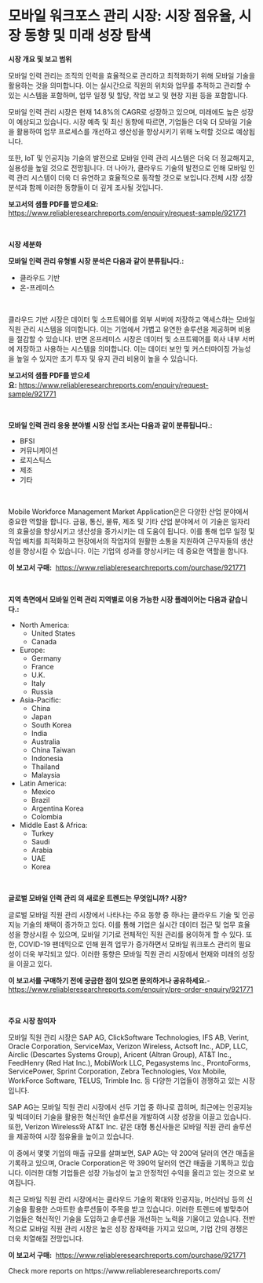 <p><h1>모바일 워크포스 관리 시장: 시장 점유율, 시장 동향 및 미래 성장 탐색</h1></p><p><strong>시장 개요 및 보고 범위</strong></p>
<p><p>모바일 인력 관리는 조직의 인력을 효율적으로 관리하고 최적화하기 위해 모바일 기술을 활용하는 것을 의미합니다. 이는 실시간으로 직원의 위치와 업무를 추적하고 관리할 수 있는 시스템을 포함하며, 업무 일정 및 할당, 작업 보고 및 현장 지원 등을 포함합니다.</p><p>모바일 인력 관리 시장은 현재 14.8%의 CAGR로 성장하고 있으며, 미래에도 높은 성장이 예상되고 있습니다. 시장 예측 및 최신 동향에 따르면, 기업들은 더욱 더 모바일 기술을 활용하여 업무 프로세스를 개선하고 생산성을 향상시키기 위해 노력할 것으로 예상됩니다.</p><p>또한, IoT 및 인공지능 기술의 발전으로 모바일 인력 관리 시스템은 더욱 더 정교해지고, 실용성을 높일 것으로 전망됩니다. 더 나아가, 클라우드 기술의 발전으로 인해 모바일 인력 관리 시스템이 더욱 더 유연하고 효율적으로 동작할 것으로 보입니다.전체 시장 성장 분석과 함께 이러한 동향들이 더 깊게 조사될 것입니다.</p></p>
<p><strong>보고서의 샘플 PDF를 받으세요:</strong> <a href="https://www.reliableresearchreports.com/enquiry/request-sample/921771">https://www.reliableresearchreports.com/enquiry/request-sample/921771</a></p>
<p>&nbsp;</p>
<p><strong>시장 세분화</strong></p>
<p><strong>모바일 인력 관리 유형별 시장 분석은 다음과 같이 분류됩니다.:</strong></p>
<p><ul><li>클라우드 기반</li><li>온-프레미스</li></ul></p>
<p>&nbsp;</p>
<p><p>클라우드 기반 시장은 데이터 및 소프트웨어를 외부 서버에 저장하고 액세스하는 모바일 직원 관리 시스템을 의미합니다. 이는 기업에서 가볍고 유연한 솔루션을 제공하며 비용을 절감할 수 있습니다. 반면 온프레미스 시장은 데이터 및 소프트웨어를 회사 내부 서버에 저장하고 사용하는 시스템을 의미합니다. 이는 데이터 보안 및 커스터마이징 가능성을 높일 수 있지만 초기 투자 및 유지 관리 비용이 높을 수 있습니다.</p></p>
<p><strong>보고서의 샘플 PDF를 받으세요:</strong>&nbsp;<a href="https://www.reliableresearchreports.com/enquiry/request-sample/921771">https://www.reliableresearchreports.com/enquiry/request-sample/921771</a></p>
<p>&nbsp;</p>
<p><strong> 모바일 인력 관리 응용 분야별 시장 산업 조사는 다음과 같이 분류됩니다.:</strong></p>
<p><ul><li>BFSI</li><li>커뮤니케이션</li><li>로지스틱스</li><li>제조</li><li>기타</li></ul></p>
<p>&nbsp;</p>
<p><p>Mobile Workforce Management Market Application은은 다양한 산업 분야에서 중요한 역할을 합니다. 금융, 통신, 물류, 제조 및 기타 산업 분야에서 이 기술은 일자리의 효율성을 향상시키고 생산성을 증가시키는 데 도움이 됩니다. 이를 통해 업무 일정 및 작업 배치를 최적화하고 현장에서의 작업자의 원활한 소통을 지원하여 근무자들의 생산성을 향상시킬 수 있습니다. 이는 기업의 성과를 향상시키는 데 중요한 역할을 합니다.</p></p>
<p><strong>이 보고서 구매:</strong>&nbsp; <a href="https://www.reliableresearchreports.com/purchase/921771">https://www.reliableresearchreports.com/purchase/921771</a></p>
<p>&nbsp;</p>
<p><strong>지역 측면에서 모바일 인력 관리 지역별로 이용 가능한 시장 플레이어는 다음과 같습니다.:</strong></p>
<p><ul>
    <li>
        North America:
        <ul>
            <li>United States</li>
            <li>Canada</li>
        </ul>
    </li>
    <li>
        Europe:
        <ul>
            <li>Germany</li>
            <li>France</li>
            <li>U.K.</li>
            <li>Italy</li>
            <li>Russia</li>
        </ul>
    </li>
    <li>
        Asia-Pacific:
        <ul>
            <li>China</li>
            <li>Japan</li>
            <li>South Korea</li>
            <li>India</li>
            <li>Australia</li>
            <li>China Taiwan</li>
            <li>Indonesia</li>
            <li>Thailand</li>
            <li>Malaysia</li>
        </ul>
    </li>
    <li>
        Latin America:
        <ul>
            <li>Mexico</li>
            <li>Brazil</li>
            <li>Argentina Korea</li>
            <li>Colombia</li>
        </ul>
    </li>
    <li>
        Middle East & Africa:
        <ul>
            <li>Turkey</li>
            <li>Saudi</li>
            <li>Arabia</li>
            <li>UAE</li>
            <li>Korea</li>
        </ul>
    </li>
    </ul></p>
<p>&nbsp;</p>
<p><strong>글로벌 모바일 인력 관리 의 새로운 트렌드는 무엇입니까? 시장?</strong></p>
<p><p>글로벌 모바일 직원 관리 시장에서 나타나는 주요 동향 중 하나는 클라우드 기술 및 인공 지능 기술의 채택이 증가하고 있다. 이를 통해 기업은 실시간 데이터 접근 및 업무 효율성을 향상시킬 수 있으며, 모바일 기기로 전체적인 직원 관리를 용이하게 할 수 있다. 또한, COVID-19 팬데믹으로 인해 원격 업무가 증가하면서 모바일 워크포스 관리의 필요성이 더욱 부각되고 있다. 이러한 동향은 모바일 직원 관리 시장에서 현재와 미래의 성장을 이끌고 있다.</p></p>
<p><strong>이 보고서를 구매하기 전에 궁금한 점이 있으면 문의하거나 공유하세요.</strong>- <a href="https://www.reliableresearchreports.com/enquiry/pre-order-enquiry/921771">https://www.reliableresearchreports.com/enquiry/pre-order-enquiry/921771</a></p>
<p>&nbsp;</p>
<p><strong>주요 시장 참여자</strong></p>
<p><p>모바일 직원 관리 시장은 SAP AG, ClickSoftware Technologies, IFS AB, Verint, Oracle Corporation, ServiceMax, Verizon Wireless, Actsoft Inc., ADP, LLC, Airclic (Descartes Systems Group), Aricent (Altran Group), AT&T Inc., FeedHenry (Red Hat Inc.), MobiWork LLC, Pegasystems Inc., ProntoForms, ServicePower, Sprint Corporation, Zebra Technologies, Vox Mobile, WorkForce Software, TELUS, Trimble Inc. 등 다양한 기업들이 경쟁하고 있는 시장입니다.</p><p>SAP AG는 모바일 직원 관리 시장에서 선두 기업 중 하나로 꼽히며, 최근에는 인공지능 및 빅데이터 기술을 활용한 혁신적인 솔루션을 개발하여 시장 성장을 이끌고 있습니다. 또한, Verizon Wireless와 AT&T Inc. 같은 대형 통신사들은 모바일 직원 관리 솔루션을 제공하여 시장 점유율을 높이고 있습니다.</p><p>이 중에서 몇몇 기업의 매출 규모를 살펴보면, SAP AG는 약 200억 달러의 연간 매출을 기록하고 있으며, Oracle Corporation은 약 390억 달러의 연간 매출을 기록하고 있습니다. 이러한 대형 기업들은 성장 가능성이 높고 안정적인 수익을 올리고 있는 것으로 보여집니다.</p><p>최근 모바일 직원 관리 시장에서는 클라우드 기술의 확대와 인공지능, 머신러닝 등의 신기술을 활용한 스마트한 솔루션들이 주목을 받고 있습니다. 이러한 트렌드에 발맞추어 기업들은 혁신적인 기술을 도입하고 솔루션을 개선하는 노력을 기울이고 있습니다. 전반적으로 모바일 직원 관리 시장은 높은 성장 잠재력을 가지고 있으며, 기업 간의 경쟁은 더욱 치열해질 전망입니다.</p></p>
<p><strong>이 보고서 구매:</strong>&nbsp;&nbsp;<a href="https://www.reliableresearchreports.com/purchase/921771">https://www.reliableresearchreports.com/purchase/921771</a></p>
<p>Check more reports on https://www.reliableresearchreports.com/</p>
